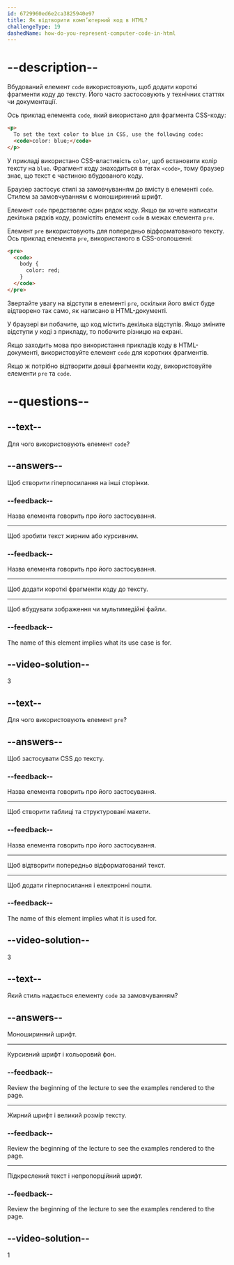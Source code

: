 ```yaml
---
id: 6729960ed6e2ca3825940e97
title: Як відтворити комп’ютерний код в HTML?
challengeType: 19
dashedName: how-do-you-represent-computer-code-in-html
---
```


# --description--

Вбудований елемент `code` використовують, щоб додати короткі фрагменти коду до тексту. Його часто застосовують у технічних статтях чи документації.

Ось приклад елемента `code`, який використано для фрагмента CSS-коду:

```html
<p>
  To set the text color to blue in CSS, use the following code:
  <code>color: blue;</code>
</p>
```

У прикладі використано CSS-властивість `color`, щоб встановити колір тексту на `blue`. Фрагмент коду знаходиться в тегах `<code>`, тому браузер знає, що текст є частиною вбудованого коду.

Браузер застосує стилі за замовчуванням до вмісту в елементі `code`. Стилем за замовчуванням є моноширинний шрифт.

Елемент `code` представляє один рядок коду. Якщо ви хочете написати декілька рядків коду, розмістіть елемент `code` в межах елемента `pre`.

Елемент `pre` використовують для попередньо відформатованого тексту. Ось приклад елемента `pre`, використаного в CSS-оголошенні:

```html
<pre>
  <code>
    body {
      color: red;
    }
  </code>
</pre>
```

Звертайте увагу на відступи в елементі `pre`, оскільки його вміст буде відтворено так само, як написано в HTML-документі.

У браузері ви побачите, що код містить декілька відступів. Якщо зміните відступи у коді з прикладу, то побачите різницю на екрані.

Якщо заходить мова про використання прикладів коду в HTML-документі, використовуйте елемент `code` для коротких фрагментів.

Якщо ж потрібно відтворити довші фрагменти коду, використовуйте елементи `pre` та `code`.

# --questions--

## --text--

Для чого використовують елемент `code`?

## --answers--

Щоб створити гіперпосилання на інші сторінки.

### --feedback--

Назва елемента говорить про його застосування.

---

Щоб зробити текст жирним або курсивним.

### --feedback--

Назва елемента говорить про його застосування.

---

Щоб додати короткі фрагменти коду до тексту.

---

Щоб вбудувати зображення чи мультимедійні файли.

### --feedback--

The name of this element implies what its use case is for.

## --video-solution--

3

## --text--

Для чого використовують елемент `pre`?

## --answers--

Щоб застосувати CSS до тексту.

### --feedback--

Назва елемента говорить про його застосування.

---

Щоб створити таблиці та структуровані макети.

### --feedback--

Назва елемента говорить про його застосування.

---

Щоб відтворити попередньо відформатований текст.

---

Щоб додати гіперпосилання і електронні пошти.

### --feedback--

The name of this element implies what it is used for.

## --video-solution--

3

## --text--

Який стиль надається елементу `code` за замовчуванням?

## --answers--

Моноширинний шрифт.

---

Курсивний шрифт і кольоровий фон.

### --feedback--

Review the beginning of the lecture to see the examples rendered to the page.

---

Жирний шрифт і великий розмір тексту.

### --feedback--

Review the beginning of the lecture to see the examples rendered to the page.

---

Підкреслений текст і непропорційний шрифт.

### --feedback--

Review the beginning of the lecture to see the examples rendered to the page.

## --video-solution--

1
